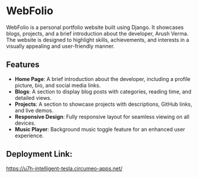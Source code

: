 # WebFolio

WebFolio is a personal portfolio website built using Django. It showcases blogs, projects, and a brief introduction about the developer, Arush Verma. The website is designed to highlight skills, achievements, and interests in a visually appealing and user-friendly manner.

## Features

- **Home Page**: A brief introduction about the developer, including a profile picture, bio, and social media links.
- **Blogs**: A section to display blog posts with categories, reading time, and detailed views.
- **Projects**: A section to showcase projects with descriptions, GitHub links, and live demos.
- **Responsive Design**: Fully responsive layout for seamless viewing on all devices.
- **Music Player**: Background music toggle feature for an enhanced user experience.

## Deployment Link:
https://u7h-intelligent-tesla.circumeo-apps.net/
